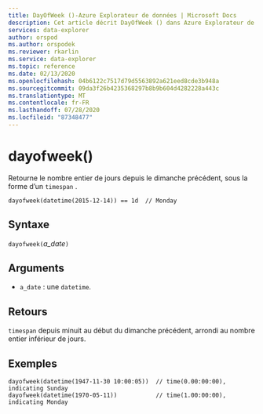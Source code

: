```yaml
---
title: DayOfWeek ()-Azure Explorateur de données | Microsoft Docs
description: Cet article décrit DayOfWeek () dans Azure Explorateur de données.
services: data-explorer
author: orspod
ms.author: orspodek
ms.reviewer: rkarlin
ms.service: data-explorer
ms.topic: reference
ms.date: 02/13/2020
ms.openlocfilehash: 04b6122c7517d79d5563892a621eed8cde3b948a
ms.sourcegitcommit: 09da3f26b4235368297b8b9b604d4282228a443c
ms.translationtype: MT
ms.contentlocale: fr-FR
ms.lasthandoff: 07/28/2020
ms.locfileid: "87348477"
---
```

# <a name="dayofweek"></a>dayofweek()

Retourne le nombre entier de jours depuis le dimanche précédent, sous la forme d’un `timespan` .

```kusto
dayofweek(datetime(2015-12-14)) == 1d  // Monday
```

## <a name="syntax"></a>Syntaxe

`dayofweek(`*a_date*`)`

## <a name="arguments"></a>Arguments

* `a_date` : une `datetime`.

## <a name="returns"></a>Retours

`timespan` depuis minuit au début du dimanche précédent, arrondi au nombre entier inférieur de jours.

## <a name="examples"></a>Exemples

```kusto
dayofweek(datetime(1947-11-30 10:00:05))  // time(0.00:00:00), indicating Sunday
dayofweek(datetime(1970-05-11))           // time(1.00:00:00), indicating Monday
```
